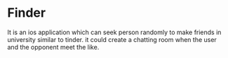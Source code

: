 # Finder

It is an ios application which can seek person randomly to make friends in university similar to tinder. it could create a chatting room when the user and the opponent meet the like.
